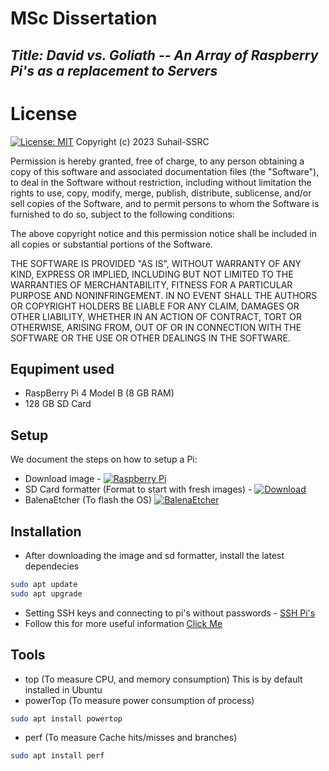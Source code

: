 # MSc Dissertation
## _Title: David vs. Goliath -- An Array of Raspberry Pi's as a replacement to Servers_

# License
[![License: MIT](https://img.shields.io/badge/License-MIT-green.svg)](https://opensource.org/licenses/MIT)
Copyright (c) 2023 Suhail-SSRC

Permission is hereby granted, free of charge, to any person obtaining a copy
of this software and associated documentation files (the "Software"), to deal
in the Software without restriction, including without limitation the rights
to use, copy, modify, merge, publish, distribute, sublicense, and/or sell
copies of the Software, and to permit persons to whom the Software is
furnished to do so, subject to the following conditions:

The above copyright notice and this permission notice shall be included in all
copies or substantial portions of the Software.

THE SOFTWARE IS PROVIDED "AS IS", WITHOUT WARRANTY OF ANY KIND, EXPRESS OR
IMPLIED, INCLUDING BUT NOT LIMITED TO THE WARRANTIES OF MERCHANTABILITY,
FITNESS FOR A PARTICULAR PURPOSE AND NONINFRINGEMENT. IN NO EVENT SHALL THE
AUTHORS OR COPYRIGHT HOLDERS BE LIABLE FOR ANY CLAIM, DAMAGES OR OTHER
LIABILITY, WHETHER IN AN ACTION OF CONTRACT, TORT OR OTHERWISE, ARISING FROM,
OUT OF OR IN CONNECTION WITH THE SOFTWARE OR THE USE OR OTHER DEALINGS IN THE
SOFTWARE.

## Equpiment used

- RaspBerry Pi 4 Model B (8 GB RAM)
- 128 GB SD Card

## Setup

We document the steps on how to setup a Pi:

- Download image - [![Raspberry Pi](https://img.shields.io/badge/-RaspberryPi-C51A4A?style=for-the-badge&logo=Raspberry-Pi)](https://ubuntu.com/raspberry-pi)
- SD Card formatter (Format to start with fresh images) - [![Download](https://img.shields.io/badge/SD%20Formatter-SD-blue)](https://www.sdcard.org/downloads/formatter/)
- BalenaEtcher (To flash the OS) [![BalenaEtcher](https://upload.wikimedia.org/wikipedia/commons/thumb/b/bc/Etcher_%28software%29_logo.svg/120px-Etcher_%28software%29_logo.svg.png)](https://etcher.balena.io/)

## Installation


- After downloading the image and sd formatter, install the latest dependecies
```bash
sudo apt update
sudo apt upgrade
```

- Setting SSH keys and connecting to pi's without passwords - [SSH Pi's](https://danidudas.medium.com/how-to-connect-to-raspberry-pi-via-ssh-without-password-using-ssh-keys-3abd782688a)
- Follow this for more useful information [Click Me](https://www.raspberrypi.com/documentation/computers/remote-access.html#connecting-to-your-raspberry-pi)

## Tools
- top (To measure CPU, and memory consumption) This is by default installed in Ubuntu
- powerTop (To measure power consumption of process)
```bash
sudo apt install powertop
```
- perf (To measure Cache hits/misses and branches)
```bash
sudo apt install perf
```
